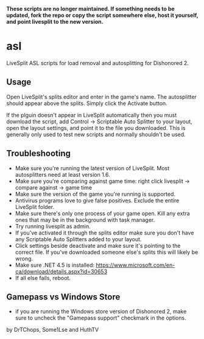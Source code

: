 **These scripts are no longer maintained. If something needs to be updated, fork the repo or copy the script somewhere else, host it yourself, and point livesplit to the new version.**

# asl

LiveSplit ASL scripts for load removal and autosplitting for Dishonored 2.

## Usage

Open LiveSplit's splits editor and enter in the game's name. The autosplitter should appear above the splits. Simply click the Activate button.

If the plguin doesn't appear in LiveSplit automatically then you must download the script, add Control -> Scriptable Auto Splitter to your layout, open the layout settings, and point it to the file you downloaded. This is generally only used to test new scripts and normally shouldn't be used.

## Troubleshooting

- Make sure you're running the latest version of LiveSplit. Most autosplitters need at least version 1.6.
- Make sure you're comparing against game time: right click livesplit -> compare against -> game time
- Make sure the version of the game you're running is supported.
- Antivirus programs love to give false positives. Exclude the entire LiveSplit folder.
- Make sure there's only one process of your game open. Kill any extra ones that may be in the background with task manager.
- Try running livesplit as admin.
- If you've activated it through the splits editor make sure you don't have any Scriptable Auto Splitters added to your layout.
- Click settings beside deactivate and make sure it's pointing to the correct file. If you've downloaded someone else's splits this will likely be wrong.
- Make sure .NET 4.5 is installed: https://www.microsoft.com/en-ca/download/details.aspx?id=30653
- If all else fails, reboot.

## Gamepass vs Windows Store
- if you are running the Windows store version of Dishonored 2, make sure to uncheck the "Gamepass support" checkmark in the options.

by DrTChops, Some1Lse and HuthTV
